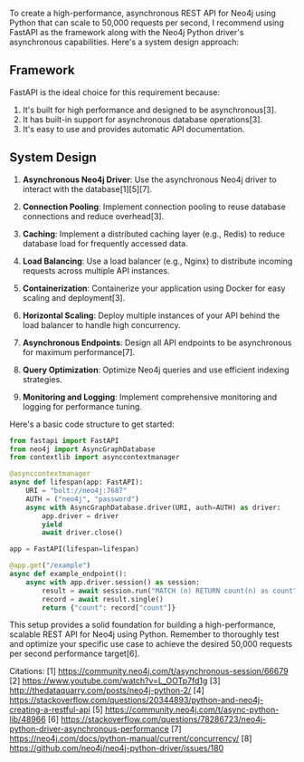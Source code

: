 To create a high-performance, asynchronous REST API for Neo4j using Python that can scale to 50,000 requests per second, I recommend using FastAPI as the framework along with the Neo4j Python driver's asynchronous capabilities. Here's a system design approach:

## Framework
FastAPI is the ideal choice for this requirement because:

1. It's built for high performance and designed to be asynchronous[3].
2. It has built-in support for asynchronous database operations[3].
3. It's easy to use and provides automatic API documentation.

## System Design

1. **Asynchronous Neo4j Driver**: Use the asynchronous Neo4j driver to interact with the database[1][5][7].

2. **Connection Pooling**: Implement connection pooling to reuse database connections and reduce overhead[3].

3. **Caching**: Implement a distributed caching layer (e.g., Redis) to reduce database load for frequently accessed data.

4. **Load Balancing**: Use a load balancer (e.g., Nginx) to distribute incoming requests across multiple API instances.

5. **Containerization**: Containerize your application using Docker for easy scaling and deployment[3].

6. **Horizontal Scaling**: Deploy multiple instances of your API behind the load balancer to handle high concurrency.

7. **Asynchronous Endpoints**: Design all API endpoints to be asynchronous for maximum performance[7].

8. **Query Optimization**: Optimize Neo4j queries and use efficient indexing strategies.

9. **Monitoring and Logging**: Implement comprehensive monitoring and logging for performance tuning.

Here's a basic code structure to get started:

```python
from fastapi import FastAPI
from neo4j import AsyncGraphDatabase
from contextlib import asynccontextmanager

@asynccontextmanager
async def lifespan(app: FastAPI):
    URI = "bolt://neo4j:7687"
    AUTH = ("neo4j", "password")
    async with AsyncGraphDatabase.driver(URI, auth=AUTH) as driver:
        app.driver = driver
        yield
        await driver.close()

app = FastAPI(lifespan=lifespan)

@app.get("/example")
async def example_endpoint():
    async with app.driver.session() as session:
        result = await session.run("MATCH (n) RETURN count(n) as count")
        record = await result.single()
        return {"count": record["count"]}
```

This setup provides a solid foundation for building a high-performance, scalable REST API for Neo4j using Python. Remember to thoroughly test and optimize your specific use case to achieve the desired 50,000 requests per second performance target[6].

Citations:
[1] https://community.neo4j.com/t/asynchronous-session/66679
[2] https://www.youtube.com/watch?v=L_OOTp7fd1g
[3] http://thedataquarry.com/posts/neo4j-python-2/
[4] https://stackoverflow.com/questions/20344893/python-and-neo4j-creating-a-restful-api
[5] https://community.neo4j.com/t/async-python-lib/48966
[6] https://stackoverflow.com/questions/78286723/neo4j-python-driver-asynchronous-performance
[7] https://neo4j.com/docs/python-manual/current/concurrency/
[8] https://github.com/neo4j/neo4j-python-driver/issues/180